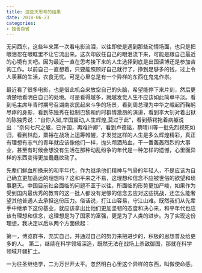 ```yaml
---
title: 这些天思考的结果
date: 2018-06-23
categories:
- 独善自省
---
```


无问西东，这些年来第一次看电影流泪，以往即使是遇到那些动情场面，也只是把眼泪忍在眼眶里不让它流出来。这次却放任自己的眼泪流下来，可能是跟自己最近的心境有关吧。因为最近一直在思考接下来的人生选择到底是出国读博还是参加咨询工作。以前自己一直想着，只要能照顾好自己就行了，挣到足够多的钱，过上令人羡慕的生活，衣食无忧。可是心里总是有一个异样的东西在鬼鬼作祟。

最近看了很多电影，也是借此机会来放空自己的头脑，希望能停下来片刻，然后更清楚地看明白自己的处境。可是看得越多，就越发觉人生不应该如此简单平淡。看到毛主席年青时期号召湖南农民起来斗争的场景，看到周总理为中华之崛起而鞠躬尽瘁的身影，看到陈独秀在抵制巴黎和约时群情激昂的演讲，看到李大钊对着出狱的陈独秀说：“自你入狱,举国震动,人生辉煌,莫过于此”，看到蔡锷拖着病躯说出：“奈何七尺之躯，已许国，再难许卿”，看到卢德铭，蔡晴川等一批先烈视死如归，看到林彪，粟裕在战场上运筹帷幄，才发觉这样的人生是多么辉煌精彩，真正有理想有志气的青年就应该像他们一样，抛头颅洒热血，干一番轰轰烈烈的大事业，甚至有时候会想没有生活在那种动乱纷争的年代是一种怎样的遗憾，心里面异样的东西变得更加蠢蠢欲动了。

先辈们鲜血所换来的和平年代，作为继承他们精神与气骨的年轻人，不是应该为自己确立更加高远的理想吗？这和平来之不易，这理想和信念不应被世俗的欲望和琐事磨灭。中国目前社会面临的问题不亚于以往，所面临的形势更加严峻，如果作为受到国内最优秀的教育的这一批人都没有足够的信念去应对这些挑战，还怎么能奢望其他普通人去承担这份压力。俗话说，打江山容易，守江山难。既然我们从先辈手中继承下这份基业，就应该拿出比他们更加坚韧的态度和决心来，和平年代也应该有理想和信念，这理想是为了国家的富强，更是为了人类的进步。为了实现这份理想，我决定以后从两个方面做起：

第一，博览群书，充实自己，并通过自己的努力来把进步的，积极的思想普及给更多的人。
第二，继续在科学领域深造，既然无法在战场上杀敌御国，那就在科学领域开疆扩土。

一为往圣继绝学，二为万世开太平。忽然明白心里这个异样的东西，叫做使命感。